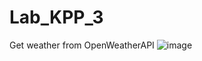 # Lab_KPP_3
Get weather from OpenWeatherAPI
![image](https://user-images.githubusercontent.com/32176065/41058827-79a72c4a-69d3-11e8-94fd-556cdb01f8cd.png)
